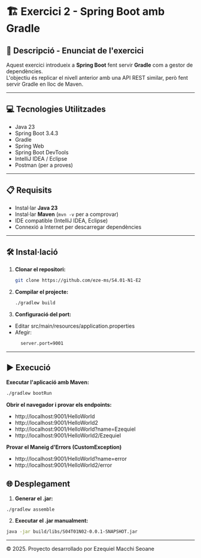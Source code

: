 # 🏗️ Exercici 2 - Spring Boot amb Gradle

## 📄 Descripció - Enunciat de l'exercici
Aquest exercici introdueix a **Spring Boot** fent servir **Gradle** com a gestor de dependències.  
L'objectiu és replicar el nivell anterior amb una API REST similar, però fent servir Gradle en lloc de Maven.

---

## 💻 Tecnologies Utilitzades
- Java 23
- Spring Boot 3.4.3
- Gradle
- Spring Web
- Spring Boot DevTools
- IntelliJ IDEA / Eclipse
- Postman (per a proves)

---

## 📋 Requisits
- Instal·lar **Java 23**
- Instal·lar **Maven** (`mvn -v` per a comprovar)
- IDE compatible (IntelliJ IDEA, Eclipse)
- Connexió a Internet per descarregar dependències

---

## 🛠️ Instal·lació
1. **Clonar el repositori:**
   ```sh
   git clone https://github.com/eze-ms/S4.01-N1-E2

2. **Compilar el projecte:**
    ```sh
    ./gradlew build
   
3. **Configuració del port:**
- Editar src/main/resources/application.properties
- Afegir:
  ```sh
    server.port=9001
---
## ▶️ Execució
**Executar l'aplicació amb Maven:**
```sh
./gradlew bootRun
```
**Obrir el navegador i provar els endpoints:**
- http://localhost:9001/HelloWorld
- http://localhost:9001/HelloWorld2
- http://localhost:9001/HelloWorld?name=Ezequiel
- http://localhost:9001/HelloWorld2/Ezequiel

**Provar el Maneig d'Errors (CustomException)**
- http://localhost:9001/HelloWorld?name=error
- http://localhost:9001/HelloWorld2/error

## 🌐 Desplegament
1. **Generar el .jar:**
```sh
./gradlew assemble
```
2. **Executar el .jar manualment:**
```sh
java -jar build/libs/S04T01N02-0.0.1-SNAPSHOT.jar
```
---
© 2025. Proyecto desarrollado por Ezequiel Macchi Seoane
   



